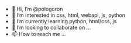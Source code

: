 - 👋 Hi, I’m @pologoron
- 👀 I’m interested in css, html, webapi, js, python
- 🌱 I’m currently learning python, html/css, js
- 💞️ I’m looking to collaborate on ...
- 📫 How to reach me ...

<!---
pologoron/pologoron is a ✨ special ✨ repository because its `README.md` (this file) appears on your GitHub profile.
You can click the Preview link to take a look at your changes.
--->
